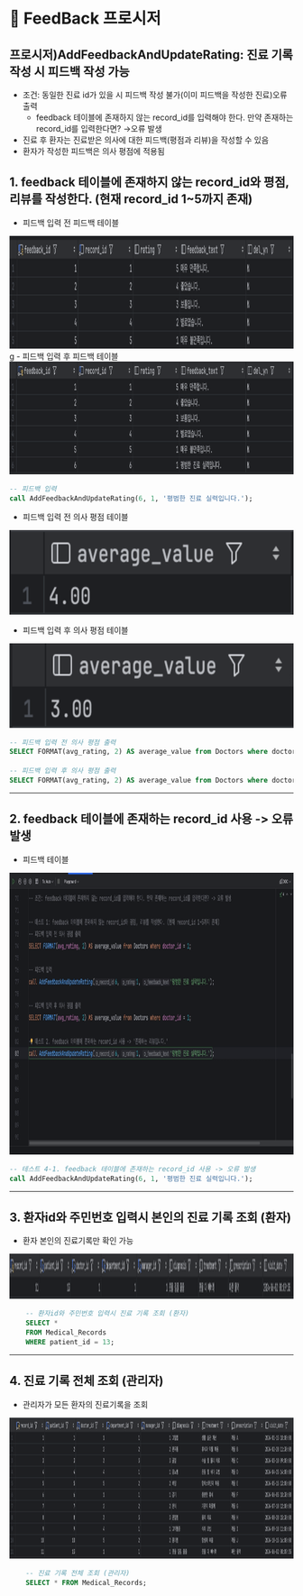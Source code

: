 # 📌 FeedBack 프로시저

## 프로시저)AddFeedbackAndUpdateRating: 진료 기록 작성 시 피드백 작성 가능
- 조건: 동일한 진료 id가 있을 시 피드백 작성 불가(이미 피드백을 작성한 진료)오류 출력
    - feedback 테이블에 존재하지 않는 record_id를 입력해야 한다. 만약 존재하는 record_id를 입력한다면? →오류 발생
- 진료 후 환자는 진료받은 의사에 대한 피드백(평점과 리뷰)을 작성할 수 있음
- 환자가 작성한 피드백은 의사 평점에 적용됨

## 1. feedback 테이블에 존재하지 않는 record_id와 평점, 리뷰를 작성한다. (현재 record_id 1~5까지 존재)
- 피드백 입력 전 피드백 테이블
<img src=".././img/testcase/AddFeedbackAndUpdateRating/7_before_feedback.png" alt="이전_피드백테이블" width="1000" height="200"/>
g
- 피드백 입력 후 피드백 테이블
<img src=".././img/testcase/AddFeedbackAndUpdateRating/7_re_after_feedback.png" alt="결과_피드백테이블" width="1000" height="200"/>

```sql
-- 피드백 입력
call AddFeedbackAndUpdateRating(6, 1, '평범한 진료 실력입니다.');
```

- 피드백 입력 전 의사 평점 테이블
<img src=".././img/testcase/AddFeedbackAndUpdateRating/befor_avg2.png" alt="이전_의사평점테이블" width="1000" height="150"/>

- 피드백 입력 후 의사 평점 테이블
<img src=".././img/testcase/AddFeedbackAndUpdateRating/after_avg2.png" alt="결과_의사평점테이블" width="1000" height="150"/>

```sql
-- 피드백 입력 전 의사 평점 출력
SELECT FORMAT(avg_rating, 2) AS average_value from Doctors where doctor_id = 1;

-- 피드백 입력 후 의사 평점 출력
SELECT FORMAT(avg_rating, 2) AS average_value from Doctors where doctor_id = 1;
```

---

## 2. feedback 테이블에 존재하는 record_id 사용 -> 오류 발생
- 피드백 테이블
<img src=".././img/testcase/AddFeedbackAndUpdateRating/7_re.gif" alt="결과_의사평점테이블" width="1000" height="500"/>

```sql
-- 테스트 4-1. feedback 테이블에 존재하는 record_id 사용 -> 오류 발생
call AddFeedbackAndUpdateRating(6, 1, '평범한 진료 실력입니다.');
```

---

## 3. 환자id와 주민번호 입력시 본인의 진료 기록 조회 (환자)
- 환자 본인의 진료기록만 확인 가능
<img src=".././img/testcase/select_patients.png" alt="결과_의사평점테이블" width="1100" height="80"/>

```sql
    -- 환자id와 주민번호 입력시 진료 기록 조회 (환자)
    SELECT * 
    FROM Medical_Records
    WHERE patient_id = 13;
```

---

## 4. 진료 기록 전체 조회 (관리자)
- 관리자가 모든 환자의 진료기록을 조회
<img src=".././img/testcase/select_manager.png" alt="결과_의사평점테이블" width="1000" height="250"/>
    
```sql
    -- 진료 기록 전체 조회 (관리자)
    SELECT * FROM Medical_Records;
```
